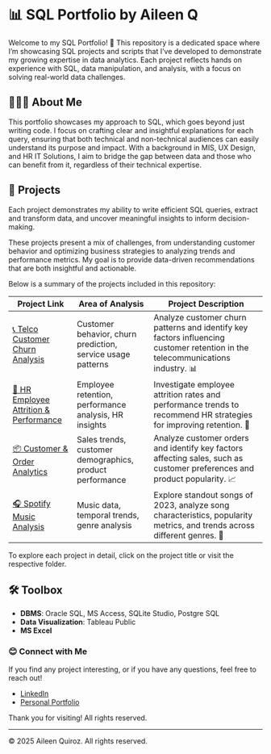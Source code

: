 # 📊 SQL Portfolio by Aileen Q

Welcome to my SQL Portfolio! 🎉 This repository is a dedicated space where I’m showcasing SQL projects and scripts that I’ve developed to demonstrate my growing expertise in data analytics. Each project reflects hands on experience with SQL, data manipulation, and analysis, with a focus on solving real-world data challenges.

## 👩🏻‍💻 About Me

This portfolio showcases my approach to SQL, which goes beyond just writing code. I focus on crafting clear and insightful explanations for each query, ensuring that both technical and non-technical audiences can easily understand its purpose and impact. With a background in MIS, UX Design, and HR IT Solutions, I aim to bridge the gap between data and those who can benefit from it, regardless of their technical expertise.

## 📂 Projects

Each project demonstrates my ability to write efficient SQL queries, extract and transform data, and uncover meaningful insights to inform decision-making. 

These projects present a mix of challenges, from understanding customer behavior and optimizing business strategies to analyzing trends and performance metrics. My goal is to provide data-driven recommendations that are both insightful and actionable. 

Below is a summary of the projects included in this repository:

| Project Link | Area of Analysis | Project Description | 
|---|---|---|
|  [📞 Telco Customer Churn Analysis](./projects/telco-customer-churn/) | Customer behavior, churn prediction, service usage patterns | Analyze customer churn patterns and identify key factors influencing customer retention in the telecommunications industry. 📊 | 
|  [💼 HR Employee Attrition & Performance](./projects/hr-employee-attrition-performance/) | Employee retention, performance analysis, HR insights | Investigate employee attrition rates and performance trends to recommend HR strategies for improving retention. 💼|  
|  [📦 Customer & Order Analytics](./projects/customer-order-analytics/) | Sales trends, customer demographics, product performance | Analyze customer orders and identify key factors affecting sales, such as customer preferences and product popularity. 📈 |  
|  [🎧 Spotify Music Analysis](./projects/spotify-music-analysis/) | Music data, temporal trends, genre analysis | Explore standout songs of 2023, analyze song characteristics, popularity metrics, and trends across different genres. 🎵 |

  
To explore each project in detail, click on the project title or visit the respective folder.

## 🛠️ Toolbox

- **DBMS**: Oracle SQL, MS Access, SQLite Studio, Postgre SQL
- **Data Visualization**: Tableau Public
- **MS Excel**

### 😊 Connect with Me

If you find any project interesting, or if you have any questions, feel free to reach out!

- [LinkedIn](https://www.linkedin.com/in/yourprofile/)  
- [Personal Portfolio](https://your-portfolio-link.com)

Thank you for visiting! All rights reserved.

---

© 2025 Aileen Quiroz. All rights reserved.
